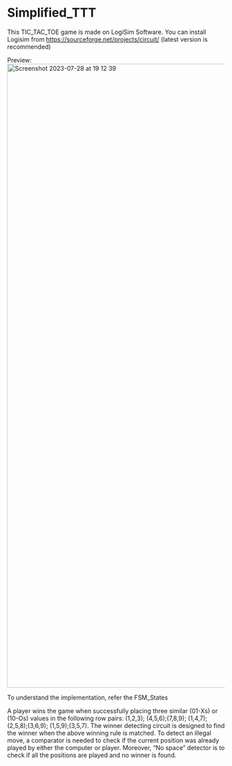 # Simplified_TTT

This TIC_TAC_TOE game is made on LogiSim Software.
You can install Logisim from https://sourceforge.net/projects/circuit/ (latest version is recommended)

Preview:
<img width="1440" alt="Screenshot 2023-07-28 at 19 12 39" src="https://github.com/akash26khanra/Simplified_TTT/assets/73026641/258d0a40-f0f9-40c1-86b6-820b29298fc4">

To understand the implementation, refer the FSM_States 

A player wins the game when successfully placing three similar (01-Xs) or (10-Os) values in the following row pairs: (1,2,3); (4,5,6);(7,8,9); (1,4,7); (2,5,8);(3,6,9); (1,5,9);(3,5,7).
The winner detecting circuit is designed to find the winner when the above winning rule is matched. 
To detect an illegal move, a comparator is needed to check if the current position was already played by either the computer or player. 
Moreover, “No space” detector is to check if all the positions are played and no winner is found.
